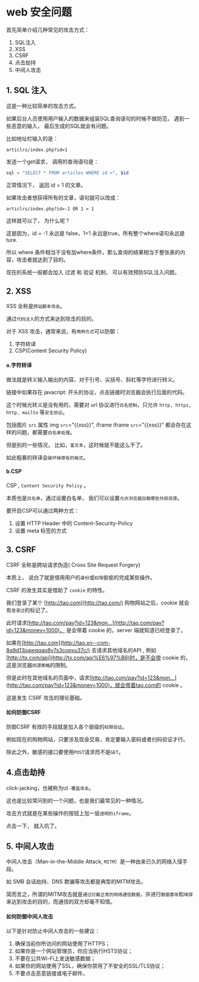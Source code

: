 # web 安全问题

首先简单介绍几种常见的攻击方式：

1. SQL注入
2. XSS
3. CSRF
4. 点击劫持
5. 中间人攻击

## 1. SQL 注入

这是一种比较简单的攻击方式。

如果后台人员使用用户输入的数据来组装SQL查询语句的时候不做防范， 遇到一些恶意的输入， 最后生成的SQL就会有问题。

比如地址栏输入的是：

```
articlrs/index.php?id=1
```

发送一个get请求， 调用的查询语句是：

```php
sql = "SELECT * FROM articles WHERE id =", $id
```

正常情况下， 返回 id = 1 的文章。

如果攻击者想获得所有的文章，语句就可以改成：

```
articlrs/index.php?id=-1 OR 1 = 1
```

这样就可以了， 为什么呢？

这是因为，id = -1 永远是 false，1=1 永远是true，所有整个where语句永远是ture.

所以 where 条件相当于没有加where条件，那么查询的结果相当于整张表的内容，攻击者就达到了目的。

现在的系统一般都会加入 过滤 和 验证 机制， 可以有效预防SQL注入问题。

## 2. XSS

XSS 全称是`跨站脚本攻击`。

通过`代码注入`的方式来达到攻击的目的。

对于 XSS 攻击，通常来说，有`两种方式`可以防御：

1. 字符转译
2. CSP(Content Security Policy)

#### a.字符转译

做法就是转义输入输出的内容，对于引号、尖括号、斜杠等字符进行转义。

链接中如果存在 javacript: 开头的协议，点击链接时浏览器会执行后面的代码。

这个时候光转义是没有用的，需要对 url 协议进行`白名控制`，只允许 `http, https, http, mailto` 等`安全协议`。

包括图片 `src` 属性 img `src`="{{xss}}", iframe iframe `src`="{{xss}}" 都会存在这样的问题，都需要`白名单处理`。

但是别的一些情况， 比如，`富文本`，这时候就不能这么干了。

如此粗暴的转译会`破坏掉原有的格式`。

#### b.CSP

CSP , `Content Security Policy` 。

本质也是`白名单`，通过设置白名单， 我们可以设置`允许浏览器加载哪些外部资源`。

要开启CSP可以通过两种方式：

1. 设置 HTTP Header 中的 Content-Security-Policy
2. 设置 meta 标签的方式

## 3. CSRF

CSRF 全称是跨站请求伪造( Cross Site Request Forgery)

本质上， 说白了就是借用用户的`身份`或`权限`偷偷的完成某些操作。

CSRF 的发生其实是借助了 `cookie` 的特性。

我们登录了某个 [http://tao.com](http://tao.com/) 购物网站之后，cookie 就会有`登录过`的标记了。

此时请求[http://tao.com/pay?id=123&mon...](http://tao.com/pay?id=123&money=1000)， 是会带着 cookie 的，server 端就知道已经登录了。

如果在[http://tao.com](http://tao.xn--com-8q9d13jupeqqap8v7s3copvu37c/) 去请求其他域名的API , 例如[http://tx.com/api](http://tx.com/api%E6%97%B6)时，是不会带 cookie 的，这是浏览器`同源策略`的限制。

但是此时在其他域名的页面中，请求[http://tao.com/pay?id=123&mon...](http://tao.com/pay?id=123&money=1000)，就会带着tao.com的 cookie 。

这是发生 CSRF 攻击的理论基础。

#### 如何防御CSRF

防御CSRF 有效的手段就是加入各个层级的`权限验证`。

例如现在的购物网站，只要涉及现金交易，肯定要输入密码或者扫码验证才行。

除此之外，敏感的接口要使用`POST`请求而不是`GET`。

## 4.点击劫持

click-jacking，也被称为`UI-覆盖攻击`。

这也是比较常问到的一个问题，也是我们最常见的一种情况。

攻击方式就是在某些操作的按钮上加一层`透明的iframe`。

点击一下， 就入坑了。

## 5. 中间人攻击

中间人攻击（Man-in-the-Middle Attack, `MITM`）是一种由来已久的网络入侵手段。

如 SMB 会话劫持、DNS 欺骗等攻击都是典型的MITM攻击。

简而言之，所谓的MITM攻击就是`通过拦截正常的网络通信数据`，并进行`数据篡改`和`嗅探`来达到攻击的目的，而通信的双方却毫不知情。

#### 如何防御中间人攻击

以下是针对防止中间人攻击的一些建议：

1. 确保当前你所访问的网站使用了HTTPS；
2. 如果你是一个网站管理员，你应当执行HSTS协议；
3. 不要在公共Wi-Fi上发送敏感数据；
4. 如果你的网站使用了SSL，确保你禁用了不安全的SSL/TLS协议；
5. 不要点击恶意链接或电子邮件。